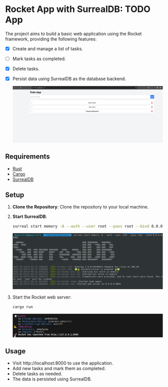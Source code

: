 # Rocket App with SurrealDB: TODO App

The project aims to build a basic web application using the Rocket framework, providing the following features:


- [x] Create and manage a list of tasks.
- [ ] Mark tasks as completed.
- [x] Delete tasks.
- [x] Persist data using SurrealDB as the database backend.


   ![Run Dev](./.github/todo.png)

## Requirements

- [Rust](https://www.rust-lang.org/tools/install)
- [Cargo](https://www.rust-lang.org/tools/install)
- [SurrealDB](https://surrealdb.com/)


## Setup

1. **Clone the Repository**: Clone the repository to your local machine.

2. **Start SurrealDB**:

   ```bash
   surreal start memory -A --auth --user root --pass root --bind 0.0.0.0:8001
   ```

   ![SurrealDB](./.github/surreal.png)
3. Start the Rocket web server:


   ```bash
   cargo run
   ```
   ![Rocket](./.github/rocket.png)


## Usage

- Visit http://localhost:8000 to use the application.
- Add new tasks and mark them as completed.
- Delete tasks as needed.
- The data is persisted using SurrealDB.